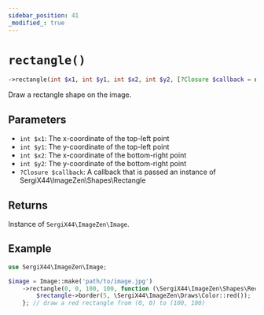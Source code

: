 ```yaml
---
sidebar_position: 41
_modified_: true
---
```

# `rectangle()`

```php
->rectangle(int $x1, int $y1, int $x2, int $y2, [?Closure $callback = null]): SergiX44\ImageZen\Image
```
Draw a rectangle shape on the image.

## Parameters

- `int $x1`: The x-coordinate of the top-left point
- `int $y1`: The y-coordinate of the top-left point
- `int $x2`: The x-coordinate of the bottom-right point
- `int $y2`: The y-coordinate of the bottom-right point
- `?Closure $callback`: A callback that is passed an instance of SergiX44\ImageZen\Shapes\Rectangle


## Returns

Instance of `SergiX44\ImageZen\Image`.

## Example

```php
use SergiX44\ImageZen\Image;

$image = Image::make('path/to/image.jpg')
    ->rectangle(0, 0, 100, 100, function (\SergiX44\ImageZen\Shapes\Rectangle $rectangle)  {
        $rectangle->border(5, \SergiX44\ImageZen\Draws\Color::red());
    }; // draw a red rectangle from (0, 0) to (100, 100)

```
